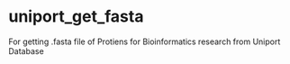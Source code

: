 # uniport_get_fasta
For getting .fasta file of Protiens for Bioinformatics research from Uniport Database
